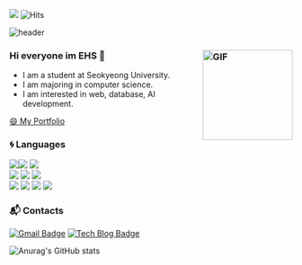 <a href="https://hits.seeyoufarm.com"><img src="https://hits.seeyoufarm.com/api/count/incr/badge.svg?url=https%3A%2F%2Fgithub.com%2Fehs2803%2Fhit-counter&count_bg=%2379C83D&title_bg=%23555555&icon=&icon_color=%23E7E7E7&title=hits&edge_flat=false"/></a>  ![Hits](https://img.shields.io/github/followers/ehs2803?label=Follow)

![header](https://capsule-render.vercel.app/api?type=slice&color=0:F8F8FF,100:696969&height=160&section=header&text=Hi!%20I'm%20EHS!&fontAlign=50&fontAlignY=70&fontSize=90&fontColor=000000)


### Hi everyone im EHS 👋  <img  align="right" alt="GIF" height="160px" src="https://media.giphy.com/media/du3J3cXyzhj75IOgvA/giphy.gif" />

-  I am a student at Seokyeong University.
-  I am majoring in computer science.
-  I am interested in web, database, AI development.

[😄 My Portfolio](https://special-daisy-4d1.notion.site/e1ce7fec2d0c47008b632e7ec8af4e37)

<!--
- 👯 I’m looking to collaborate on ...🔭🌱
- 🤔 I’m looking for help with ...
- 💬 Ask me about ...
- 📫 How to reach me: ...
- 😄 Pronouns: ...
- ⚡ Fun fact: ...
-->

### :cyclone: Languages
<img src="https://img.shields.io/badge/Django-092E20?style=for-the-badge&logo=Django&logoColor=white"><img src="https://img.shields.io/badge/Spring-6DB33F?style=for-the-badge&logo=Spring&logoColor=white">
<img src="https://img.shields.io/badge/Spring Boot-6DB33F?style=for-the-badge&logo=Spring Boot&logoColor=white">
<br>
<img src="https://img.shields.io/badge/Java-007396?style=for-the-badge&logo=Java&logoColor=white">
<img src="https://img.shields.io/badge/Python-3776AB?style=for-the-badge&logo=Python&logoColor=white">
<img src="https://img.shields.io/badge/C++-00599C?style=for-the-badge&logo=C++&logoColor=white">
<br>
<img src="https://img.shields.io/badge/HTML5-E34F26?style=for-the-badge&logo=HTML5&logoColor=white">
<img src="https://img.shields.io/badge/CSS3-1572B6?style=for-the-badge&logo=CSS3&logoColor=white">
<img src="https://img.shields.io/badge/JavaScript-F7DF1E?style=for-the-badge&logo=JavaScript&logoColor=white">
<img src="https://img.shields.io/badge/jQuery-0769AD?style=for-the-badge&logo=jQuery&logoColor=white">
<br>

### :mailbox_with_mail: Contacts
[![Gmail Badge](https://img.shields.io/badge/Gmail-d14836?style=flat-square&logo=Gmail&logoColor=white&link=mailto:ehs1781@gmail.com)](mailto:ehs1781@gmail.com)
[![Tech Blog Badge](http://img.shields.io/badge/-Tech%20blog-black?style=flat-square&logo=github&link=https://ehs2803.github.io/)](https://ehs2803.github.io/)



![Anurag's GitHub stats](https://github-readme-stats.vercel.app/api?username=ehs2803&show_icons=true&theme=yellow)
